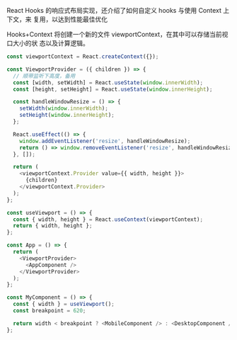 React Hooks 的响应式布局实现，还介绍了如何自定义 hooks 与使用 Context 上下文，来
复用，以达到性能最佳优化

Hooks+Context 将创建一个新的文件 viewportContext，在其中可以存储当前视口大小的状
态以及计算逻辑。

```javascript
const viewportContext = React.createContext({});

const ViewportProvider = ({ children }) => {
  // 顺带监听下高度，备用
  const [width, setWidth] = React.useState(window.innerWidth);
  const [height, setHeight] = React.useState(window.innerHeight);

  const handleWindowResize = () => {
    setWidth(window.innerWidth);
    setHeight(window.innerHeight);
  };

  React.useEffect(() => {
    window.addEventListener('resize', handleWindowResize);
    return () => window.removeEventListener('resize', handleWindowResize);
  }, []);

  return (
    <viewportContext.Provider value={{ width, height }}>
      {children}
    </viewportContext.Provider>
  );
};

const useViewport = () => {
  const { width, height } = React.useContext(viewportContext);
  return { width, height };
};
```

```javascript
const App = () => {
  return (
    <ViewportProvider>
      <AppComponent />
    </ViewportProvider>
  );
};
```

```javascript
const MyComponent = () => {
  const { width } = useViewport();
  const breakpoint = 620;

  return width < breakpoint ? <MobileComponent /> : <DesktopComponent />;
};
```
